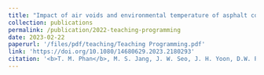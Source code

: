 ```yaml
---
title: "Impact of air voids and environmental temperature of asphalt concrete on black ice"
collection: publications
permalink: /publication/2022-teaching-programming
date: 2023-02-22
paperurl: '/files/pdf/teaching/Teaching Programming.pdf'
link: 'https://doi.org/10.1080/14680629.2023.2180293'
citation: '<b>T. M. Phan</b>, M. S. Jang, J. W. Seo, J. H. Yoon, D.W. Park, T. H. M. Le, <i>Road Materials and Pavement Design</i>, 1-16, DOI: https://doi.org/10.1080/14680629.2023.2180293[https://doi.org/10.1080/14680629.2023.2180293]'
---
```

